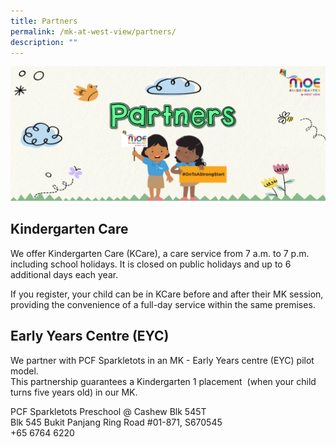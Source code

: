 ```yaml
---
title: Partners
permalink: /mk-at-west-view/partners/
description: ""
---
```

![Partners](/images/Header%205%20-%20Partners.png)

Kindergarten Care
-----------------
We offer Kindergarten Care (KCare), a care service from 7 a.m. to 7 p.m. including school holidays. It is closed on public holidays and up to 6 additional days each year.

If you register, your child can be in KCare before and after their MK session, providing the convenience of a full-day service within the same premises.

  

Early Years Centre (EYC)
------------------------

We partner with PCF Sparkletots in an MK - Early Years centre (EYC) pilot model.  
This partnership guarantees a Kindergarten 1 placement  (when your child turns five years old) in our MK.  
  
PCF Sparkletots Preschool @ Cashew Blk 545T  
Blk 545 Bukit Panjang Ring Road #01-871, S670545  
+65 6764 6220
